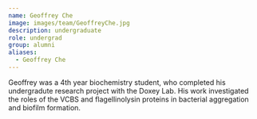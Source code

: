 ```yaml
---
name: Geoffrey Che
image: images/team/GeoffreyChe.jpg
description: undergraduate
role: undergrad
group: alumni
aliases:
  - Geoffrey Che
---
```


Geoffrey was a 4th year biochemistry student, who completed his undergradute research project with the Doxey Lab. His work investigated the roles of the VCBS and flagellinolysin proteins in bacterial aggregation and biofilm formation.
